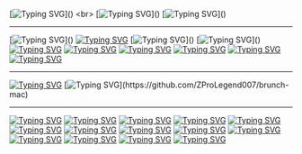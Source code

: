 [![Typing SVG](https://readme-typing-svg.demolab.com?font=Sometype+Mono&size=36&duration=3000&pause=3000&color=15D2FF&random=false&width=540&lines=Hello%2C+I+am+ZProLegend007!;You+can+call+me+Zac.)]()
<br>
[![Typing SVG](https://readme-typing-svg.demolab.com?font=Sometype+Mono&size=34&duration=500&color=2A79F7&multiline=true&repeat=false&random=false&width=1400&height=140&lines=I+am+a+young+tech+enthusiast+with+a+curiosity+that+drives+the+growth;of+my+knowledge+and+understanding+of+all+things+technological.;I+take+pride+in+making+things+work+when+they+really+aren't+meant+to+%F0%9F%98%81.)]()
[![Typing SVG](https://readme-typing-svg.demolab.com?font=Sometype+Mono&duration=1500&pause=1500&color=7CF756&repeat=false&random=false&width=550&height=30&lines=Yes+my+username+was+made+in+primary+school...)]()
<hr>

[![Typing SVG](https://readme-typing-svg.demolab.com?font=Sometype+Mono&size=27&duration=1500&color=42F754&multiline=true&repeat=false&random=false&width=1000&height=70&lines=My+current+device+is+a+2018+MacBook+Pro+13%22+with+a+Touchbar.;It+has+a+pentaboot+setup+using+rEFInd.)]()
[![Typing SVG](https://readme-typing-svg.demolab.com?font=Sometype+Mono&size=23&color=49C9FF&multiline=true&repeat=false&random=false&width=1000&height=40&lines=Specs%3A)]()
[![Typing SVG](https://readme-typing-svg.demolab.com?font=Sometype+Mono&size=23&duration=500&color=4090FF&multiline=true&repeat=false&random=false&width=1000&height=120&lines=CPU%3A+Intel+Core+i5-8259+2.3GHz+(Turbo+up+to+3.8GHz);GPU%3A+Intel+Iris+Plus+Graphics+655+iGPU;RAM%3A+8GB+LPDDR3+at+2133MHz;HDD%3A+256GB+SSD)]()
[![Typing SVG](https://readme-typing-svg.demolab.com?font=Sometype+Mono&size=18&duration=800&color=3AFFCA&multiline=true&repeat=false&random=false&width=1000&height=30&lines=Yes+I+did+squeeze+5+OSs+onto+my+tiny+drive....)]()
[![Typing SVG](https://readme-typing-svg.demolab.com?font=Sometype+Mono&size=23&duration=2000&color=E9F71C&multiline=true&repeat=false&random=false&width=1000&height=40&lines=Currently+running+operating+systems%3A)]()
[![Typing SVG](https://readme-typing-svg.demolab.com?font=Sometype+Mono&duration=13000&color=61F733&multiline=true&repeat=false&random=false&width=1000&height=30&lines=MacOS)]()
[![Typing SVG](https://readme-typing-svg.demolab.com?font=Sometype+Mono&duration=12000&color=47A5F7&multiline=true&repeat=false&random=false&width=1000&height=30&lines=ZorinOS)]()
[![Typing SVG](https://readme-typing-svg.demolab.com?font=Sometype+Mono&duration=11000&color=5D00FF&multiline=true&repeat=false&random=false&width=1000&height=30&lines=Kali+Linux)]()
[![Typing SVG](https://readme-typing-svg.demolab.com?font=Sometype+Mono&duration=10000&color=11E0FF&multiline=true&repeat=false&random=false&width=1000&height=30&lines=Windows+11)]()
[![Typing SVG](https://readme-typing-svg.demolab.com?font=Sometype+Mono&duration=9000&color=FF893A&multiline=true&repeat=false&random=false&width=1000&height=30&lines=Brunch-mac%2FchromeOS)]()
<hr>

[![Typing SVG](https://readme-typing-svg.demolab.com?font=Sometype+Mono&size=28&duration=3000&color=FF5353&multiline=true&repeat=false&random=false&width=1000&lines=Projects+I+am+currently+working+on%3A)]()
[![Typing SVG](https://readme-typing-svg.demolab.com?font=Sometype+Mono&size=25&duration=3000&color=FF951B&multiline=true&repeat=false&random=false&width=1000&lines=Brunch-mac+(click+me!))](https://github.com/ZProLegend007/brunch-mac)
<hr>

[![Typing SVG](https://readme-typing-svg.demolab.com?font=Sometype+Mono&size=18&pause=0&color=7FF771&repeat=false&random=false&width=500&height=30&lines=Things+I've+dabbled+in%3A)]()
[![Typing SVG](https://readme-typing-svg.demolab.com?font=Sometype+Mono&size=15&duration=1500&pause=1500&color=56F79B&random=false&width=500&height=22&lines=Multi+Booting;Partitioning;Bootloaders)]()
[![Typing SVG](https://readme-typing-svg.demolab.com?font=Sometype+Mono&size=15&duration=1500&pause=1500&color=D0F730&random=false&width=500&height=22&lines=Linux;Kernel+Building;Shell+scripting)]()
[![Typing SVG](https://readme-typing-svg.demolab.com?font=Sometype+Mono&size=15&duration=1500&pause=1500&color=F73838&random=false&width=500&height=22&lines=Cybersecurity+and+Pen-testing+(Kali);Information+gathering;Wireless+attacks;Bettercap;DOS+attacks)]()
[![Typing SVG](https://readme-typing-svg.demolab.com?font=Sometype+Mono&size=15&duration=1500&pause=1500&color=F7C61C&random=false&width=500&height=22&lines=HTML+Website+editing;Python+(ages+ago);Bash+(Linux+terminal))]()
[![Typing SVG](https://readme-typing-svg.demolab.com?font=Sometype+Mono&size=15&duration=1500&pause=1500&color=247AF7&random=false&width=500&height=22&lines=Apple+Developer+testing;iOS;MacOS;WatchOS)]()
[![Typing SVG](https://readme-typing-svg.demolab.com?font=Sometype+Mono&size=15&duration=1500&pause=1500&color=F04FF7&random=false&width=500&height=22&lines=chromeOS+tinkering;Brunch-mac+framework)]()
[![Typing SVG](https://readme-typing-svg.demolab.com?font=Sometype+Mono&size=15&duration=1500&pause=1500&color=43F75A&random=false&width=500&height=22&lines=Firmware+flashing;MrChromebox+Full-UEFI+Firmware+flashing+for+Chromebooks;Self-made+Suzy-Q+Cable)]()
[![Typing SVG](https://readme-typing-svg.demolab.com?font=Sometype+Mono&size=15&duration=1500&pause=1500&color=F7A834&random=false&width=500&height=22&lines=T2-Kernel;T2+Macbook+OS+installations)]()
[![Typing SVG](https://readme-typing-svg.demolab.com?font=Sometype+Mono&size=15&duration=1500&pause=1500&color=4FF7F6&random=false&width=500&height=22&lines=Windows+11+on+MacOS+Bootcamp)]()
[![Typing SVG](https://readme-typing-svg.demolab.com?font=Sometype+Mono&size=15&duration=1500&pause=1500&color=386CF7&random=false&width=500&height=22&lines=Lua+scripting;Roblox+scripting+(ha))]()
[![Typing SVG](https://readme-typing-svg.demolab.com?font=Sometype+Mono&size=15&duration=1500&pause=1500&color=F76DEA&random=false&width=500&height=22&lines=Hardware+fixes+and+mods;iPhone+and+iPad+repairs;PC+and+Laptop+repairs;Soldered+LED+strips+on+laptops)]()
[![Typing SVG](https://readme-typing-svg.demolab.com?font=Sometype+Mono&size=15&duration=1500&pause=1500&color=27B111&random=false&width=500&height=22&lines=Android+Tweaks;Android+OS+Flashing;Custom+LineageOS+installs;ADB)]()
[![Typing SVG](https://readme-typing-svg.demolab.com?font=Sometype+Mono&size=15&duration=1500&pause=1500&color=C2F791&random=false&width=500&height=22&lines=Photo+and+video+editing;Logo+designing;CAD+and+3D+printing;Fusion360;Pixlr+editing)]()

<!-- Google tag (gtag.js) -->
<script async src="https://www.googletagmanager.com/gtag/js?id=G-ND94GEFEFB"></script>
<script>
  window.dataLayer = window.dataLayer || [];
  function gtag(){dataLayer.push(arguments);}
  gtag('js', new Date());

  gtag('config', 'G-ND94GEFEFB');
</script>

